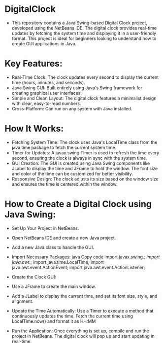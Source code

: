 # DigitalClock
- This repository contains a Java Swing-based Digital Clock project, developed using the NetBeans IDE. The digital clock provides real-time updates by fetching the system time and displaying it in a user-friendly format. This project is ideal for beginners looking to understand how to create GUI applications in Java.

# Key Features:
- Real-Time Clock: The clock updates every second to display the current time (hours, minutes, and seconds).
- Java Swing GUI: Built entirely using Java's Swing framework for creating graphical user interfaces.
- Simple and Clean Layout: The digital clock features a minimalist design with clear, easy-to-read numbers.
- Cross-Platform: Can run on any system with Java installed.

# How It Works:
- Fetching System Time: The clock uses Java's LocalTime class from the java.time package to fetch the current system time.
- Timer for Updates: A javax.swing.Timer is used to refresh the time every second, ensuring the clock is always in sync with the system time.
- GUI Creation: The GUI is created using Java Swing components like JLabel to display the time and JFrame to hold the window. The font size and color of the time can be customized for better visibility.
- Responsive Design: The clock adjusts its size based on the window size and ensures the time is centered within the window.
  
# How to Create a Digital Clock using Java Swing:
- Set Up Your Project in NetBeans:
- Open NetBeans IDE and create a new Java project.
- Add a new Java class to handle the GUI.
  
- Import Necessary Packages:
java
Copy code
import javax.swing.*;
import java.awt.*;
import java.time.LocalTime;
import java.awt.event.ActionEvent;
import java.awt.event.ActionListener;

- Create the Clock GUI:
- Use a JFrame to create the main window.
- Add a JLabel to display the current time, and set its font size, style, and alignment.
  
- Update the Time Automatically:
Use a Timer to execute a method that continuously updates the time.
Fetch the current time using LocalTime.now() and format it as HH:MM

- Run the Application:
Once everything is set up, compile and run the project in NetBeans. The digital clock will pop up and start updating in real-time.





